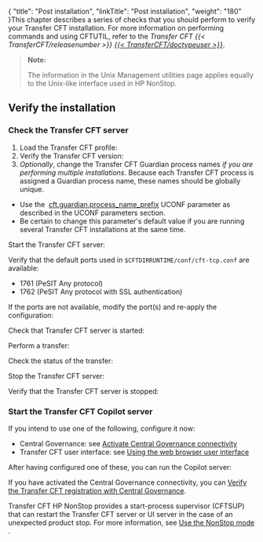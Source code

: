 {
    "title": "Post installation",
    "linkTitle": "Post installation",
    "weight": "180"
}This chapter describes a series of checks that you should perform to verify your Transfer CFT installation. For more information on performing commands and using CFTUTIL, refer to the *Transfer CFT {{< TransferCFT/releasenumber  >}} [{{< TransferCFT/doctypeuser  >}}](https://docs.axway.com/u/documentation/transfer_cft/index.htm?version=3.2.4)*.

> **Note:**
>
> The information in the Unix Management utilities page applies equally to the Unix-like interface used in HP NonStop.

## Verify the installation

### Check the Transfer CFT server

1.  Load the Transfer CFT profile:
2.  Verify the Transfer CFT version:
3.  *Optionally*, change the Transfer CFT Guardian process names *if you are performing multiple installations*. Because each Transfer CFT process is assigned a Guardian process name, these names should be globally unique.

-   Use the  [cft.guardian.process\_name\_prefix](../intro_os_features/hp_ns_batch#cft.guardian.process_name_prefix) UCONF parameter as described in the UCONF parameters section.
-   Be certain to change this parameter's default value if you are running several Transfer CFT installations at the same time.

Start the Transfer CFT server:

Verify that the default ports used in `$CFTDIRRUNTIME/conf/cft-tcp.conf` are available:

-   1761 (PeSIT Any protocol)
-   1762 (PeSIT Any protocol with SSL authentication)

If the ports are not available, modify the port(s) and re-apply the configuration:

Check that Transfer CFT server is started:

Perform a transfer:

Check the status of the transfer:

Stop the Transfer CFT server:

Verify that the Transfer CFT server is stopped:

### Start the Transfer CFT Copilot server

If you intend to use one of the following, configure it now:

-   Central Governance: see [Activate Central Governance connectivity](../../../governance_services_intro/register_cg)
-   Transfer CFT user interface: see [Using the web browser user interface](../../../c_intro_userinterfaces/web_copilot_ui)

After having configured one of these, you can run the Copilot server:

If you have activated the Central Governance connectivity, you can [Verify the Transfer CFT registration with Central Governance](../../unix_install_start_here/shared_verify_install#Verify).

Transfer CFT HP NonStop provides a start-process supervisor (CFTSUP) that can restart the Transfer CFT server or UI server in the case of an unexpected product stop. For more information, see <a href="hp_ns_sup" class="MCXref xref">Use the NonStop mode</a> .
